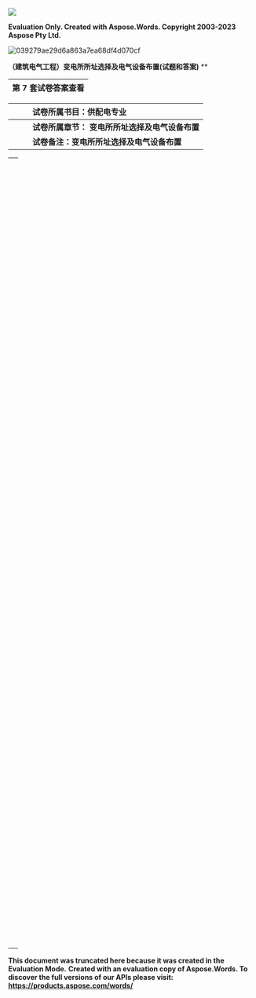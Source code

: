 ﻿![](2020%E5%B9%B4(%E5%BB%BA%E7%AD%91%E7%94%B5%E6%B0%94%E5%B7%A5%E7%A8%8B)%E5%8F%98%E7%94%B5%E6%89%80%E6%89%80%E5%9D%80%E9%80%89%E6%8B%A9%E5%8F%8A%E7%94%B5%E6%B0%94%E8%AE%BE%E5%A4%87%E5%B8%83%E7%BD%AE(%E8%AF%95%E9%A2%98%E5%92%8C%E7%AD%94%E6%A1%88).001.png)

**Evaluation Only. Created with Aspose.Words. Copyright 2003-2023 Aspose Pty Ltd.**

![](2020%E5%B9%B4(%E5%BB%BA%E7%AD%91%E7%94%B5%E6%B0%94%E5%B7%A5%E7%A8%8B)%E5%8F%98%E7%94%B5%E6%89%80%E6%89%80%E5%9D%80%E9%80%89%E6%8B%A9%E5%8F%8A%E7%94%B5%E6%B0%94%E8%AE%BE%E5%A4%87%E5%B8%83%E7%BD%AE(%E8%AF%95%E9%A2%98%E5%92%8C%E7%AD%94%E6%A1%88).002.jpeg "039279ae29d6a863a7ea68df4d070cf")

**（建筑电气工程）变电所所址选择及电气设备布置(试题和答案)**
**


|**第 7 套试卷答案查看** |
| :-: |


|`     `**试卷所属书目：供配电专业** |
| :- |
|`     `**试卷所属章节： 变电所所址选择及电气设备布置** |
|`     `**试卷备注：变电所所址选择及电气设备布置** |


||
| :- |
| |**试    卷** | |
| |单 选 题| |
| |1\. 室内变电所的每台油量为（　　）及以上的三相变压器，应设在单独的变压器室内。 | |
| |` `A. 100kg | |
| |` `B. 70kg | |
| |` `C. 90kg | |
| |` `D. 50kg | |
| |正确答案： A       本试题为 7.0 章节试题 | |
| |您的答案： A | |
||
| |2\. 在同一配电室内单列布置高、低压配电装置时，当高压开关柜或低压配电屏顶面有裸露带电导体时，两者之间的净距不应小于（　　）。 | |
| |` `A. 0.8m | |
| |` `B. 2.0m | |
| |` `C. 1.5m | |
| |` `D. 1.0m | |
| |正确答案： B       本试题为 7.0 章节试题 | |
| |您的答案： A | |
||
| |3\. 变电所宜单层布置。当采用双层布置时，变压器应设在（　　）。 | |
| |` `A. 远离变电所5m处 | |
| |` `B. 远离变电所10m处 | |
| |` `C. 底层 | |
| |` `D. 二层 | |
| |正确答案： C       本试题为 7.0 章节试题 | |
| |您的答案： A | |
||
| |4\. 6kV或10kV屋外无遮栏裸带电导体至地面的最小电气安全净距应不小于（　　）。 | |
| |` `A. 2000mm | |
| |` `B. 2300mm | |
| |` `C. 2500mm | |
| |` `D. 2700mm | |
| |正确答案： D       本试题为 7.0 章节试题 | |
| |您的答案： A | |
||
| |5\. 小于0.5kV的母排引出线至屋外人行通道地面的最小电气安全净距应不小于（　　）。 | |
| |` `A. 2700mm | |
| |` `B. 3000mm | |
| |` `C. 3300mm | |
| |` `D. 3650mm | |
| |正确答案： D       本试题为 7.0 章节试题 | |
| |您的答案： A | |
||
| |6\. 3～35kV屋内配电装置通向屋外配电装置的出线套管至屋外人行通道地面的最小电气安全净距应不小于（　　）。 | |
| |` `A. 2700mm | |
| |` `B. 3000mm | |
| |` `C. 3650mm | |
| |` `D. 4000mm | |
| |正确答案： D       本试题为 7.0 章节试题 | |
| |您的答案： A | |
||
| |7\. 成套电容器柜单列布置时，柜正面与墙面的距离不应小于1.5m；当双列布置时，柜面之间最小距离应不小于（　　）。 | |
| |` `A. 1.5m | |
| |` `B. 1.6m | |
| |` `C. 2.0m | |
| |` `D. 1.9m | |
| |正确答案： C       本试题为 7.0 章节试题 | |
| |您的答案： A | |
||
| |8\. 装配式电容器组单列布置时，网门与墙距离不应小于1.3m；当双列布置时，网门之间的最小距离不应小于（　　）。 | |
| |` `A. 1.35m | |
| |` `B. 1.5m | |
| |` `C. 1.45m | |
| |` `D. 1.40m | |
| |正确答案： B       本试题为 7.0 章节试题 | |
| |您的答案： A | |
||
| |9\. 可燃油油浸电力变压器室的耐火等级应为（　　）。 | |
| |` `A. 一级 |

**This document was truncated here because it was created in the Evaluation Mode.**
**Created with an evaluation copy of Aspose.Words. To discover the full versions of our APIs please visit: https://products.aspose.com/words/**
